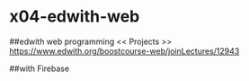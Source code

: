# x04-edwith-web

##edwith web programming << Projects >>
https://www.edwith.org/boostcourse-web/joinLectures/12943

##with Firebase

